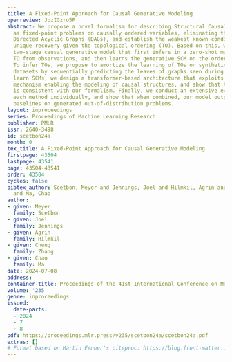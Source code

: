 ```yaml
---
title: A Fixed-Point Approach for Causal Generative Modeling
openreview: JpzIGzru5F
abstract: We propose a novel formalism for describing Structural Causal Models (SCMs)
  as fixed-point problems on causally ordered variables, eliminating the need for
  Directed Acyclic Graphs (DAGs), and establish the weakest known conditions for their
  unique recovery given the topological ordering (TO). Based on this, we design a
  two-stage causal generative model that first infers in a zero-shot manner a valid
  TO from observations, and then learns the generative SCM on the ordered variables.
  To infer TOs, we propose to amortize the learning of TOs on synthetically generated
  datasets by sequentially predicting the leaves of graphs seen during training. To
  learn SCMs, we design a transformer-based architecture that exploits a new attention
  mechanism enabling the modeling of causal structures, and show that this parameterization
  is consistent with our formalism. Finally, we conduct an extensive evaluation of
  each method individually, and show that when combined, our model outperforms various
  baselines on generated out-of-distribution problems.
layout: inproceedings
series: Proceedings of Machine Learning Research
publisher: PMLR
issn: 2640-3498
id: scetbon24a
month: 0
tex_title: A Fixed-Point Approach for Causal Generative Modeling
firstpage: 43504
lastpage: 43541
page: 43504-43541
order: 43504
cycles: false
bibtex_author: Scetbon, Meyer and Jennings, Joel and Hilmkil, Agrin and Zhang, Cheng
  and Ma, Chao
author:
- given: Meyer
  family: Scetbon
- given: Joel
  family: Jennings
- given: Agrin
  family: Hilmkil
- given: Cheng
  family: Zhang
- given: Chao
  family: Ma
date: 2024-07-08
address:
container-title: Proceedings of the 41st International Conference on Machine Learning
volume: '235'
genre: inproceedings
issued:
  date-parts:
  - 2024
  - 7
  - 8
pdf: https://proceedings.mlr.press/v235/scetbon24a/scetbon24a.pdf
extras: []
# Format based on Martin Fenner's citeproc: https://blog.front-matter.io/posts/citeproc-yaml-for-bibliographies/
---
```

